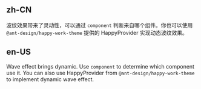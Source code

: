## zh-CN

波纹效果带来了灵动性，可以通过 `component` 判断来自哪个组件。你也可以使用 `@ant-design/happy-work-theme` 提供的 HappyProvider 实现动态波纹效果。

## en-US

Wave effect brings dynamic. Use `component` to determine which component use it. You can also use HappyProvider from `@ant-design/happy-work-theme` to implement dynamic wave effect.
